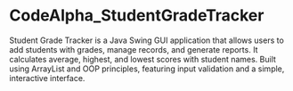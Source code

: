 # CodeAlpha_StudentGradeTracker
Student Grade Tracker is a Java Swing GUI application that allows users to add students with grades, manage records, and generate reports. It calculates average, highest, and lowest scores with student names. Built using ArrayList and OOP principles, featuring input validation and a simple, interactive interface.
